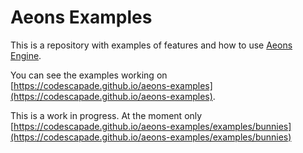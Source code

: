 # Aeons Examples

This is a repository with examples of features and how to use [Aeons Engine](https://github.com/codescapade/aeons).  

You can see the examples working on [https://codescapade.github.io/aeons-examples](https://codescapade.github.io/aeons-examples).  

This is a work in progress. At the moment only [https://codescapade.github.io/aeons-examples/examples/bunnies](https://codescapade.github.io/aeons-examples/examples/bunnies)